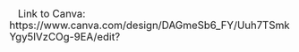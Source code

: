 <p><font size="4">&nbsp;&nbsp;&nbsp;Link to Canva: https://www.canva.com/design/DAGmeSb6_FY/Uuh7TSmkYgy5lVzCOg-9EA/edit?

